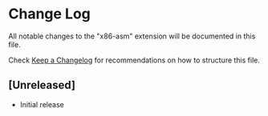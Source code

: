 # Change Log

All notable changes to the "x86-asm" extension will be documented in this file.

Check [Keep a Changelog](http://keepachangelog.com/) for recommendations on how to structure this file.

## [Unreleased]

- Initial release